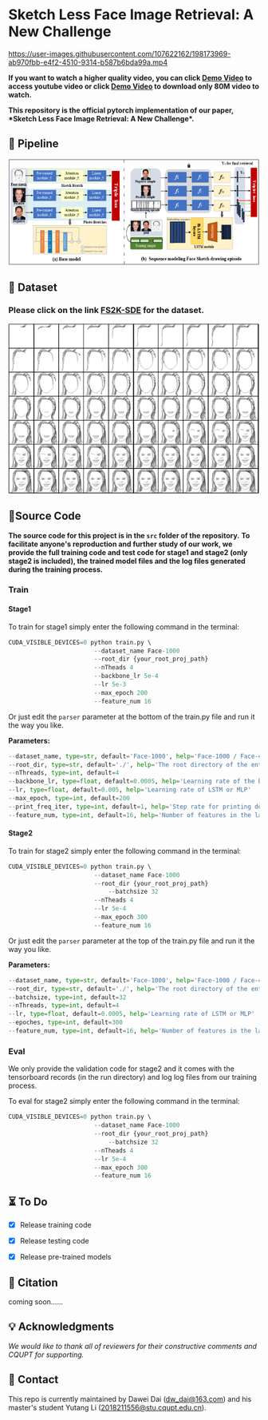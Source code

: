 # Sketch Less Face Image Retrieval: A New Challenge

https://user-images.githubusercontent.com/107622162/198173969-ab970fbb-e4f2-4510-9314-b587b6bda99a.mp4

**If you want to watch a higher quality video, you can click [Demo Video](https://youtu.be/gZfRjrY5H0Y) to access youtube video or click [Demo Video](https://github.com/ddw2AIGROUP2CQUPT/SLFIR/blob/main/demo.mp4?raw=true) to download only 80M video to watch.**

**This repository is the official pytorch implementation of our paper, \*Sketch Less Face Image Retrieval: A New Challenge\*.**

## 🌟 Pipeline

![img](README.assets/wps1.png)

## :floppy_disk: Dataset

### Please click on the link [FS2K-SDE](https://github.com/ddw2AIGROUP2CQUPT/FS2K-SDE) for the dataset.

![image-20221025194710409](README.assets/image-20221025194710409.png)

## 📁Source Code

**The source code for this project is in the `src` folder of the repository.**
**To facilitate anyone's reproduction and further study of our work, we provide the full training code and test code for stage1 and stage2 (only stage2 is included), the trained model files and the log files generated during the training process.**

### Train

#### Stage1

To train for stage1 simply enter the following command in the terminal:

```python
CUDA_VISIBLE_DEVICES=0 python train.py \ 
						--dataset_name Face-1000
						--root_dir {your_root_proj_path}
						--nTheads 4
						--backbone_lr 5e-4
						--lr 5e-3
						--max_epoch 200
						--feature_num 16
```

Or just edit the `parser` parameter at the bottom of the train.py file and run it the way you like.

**Parameters:**

```python
--dataset_name, type=str, default='Face-1000', help='Face-1000 / Face-450'
--root_dir, type=str, default='./', help='The root directory of the entire project file'
--nThreads, type=int, default=4
--backbone_lr, type=float, default=0.0005, help='Learning rate of the backbone network'
--lr, type=float, default=0.005, help='Learning rate of LSTM or MLP'
--max_epoch, type=int, default=200
--print_freq_iter, type=int, default=1, help='Step rate for printing debug messages'
--feature_num, type=int, default=16, help='Number of features in the last layer of the neural network'
```

#### Stage2

To train for stage2 simply enter the following command in the terminal:

```python
CUDA_VISIBLE_DEVICES=0 python train.py \ 
						--dataset_name Face-1000
						--root_dir {your_root_proj_path}
    						--batchsize 32
						--nTheads 4
						--lr 5e-4
						--max_epoch 300
						--feature_num 16
```

Or just edit the `parser` parameter at the top of the train.py file and run it the way you like.

**Parameters:**

```python
--dataset_name, type=str, default='Face-1000', help='Face-1000 / Face-450'
--root_dir, type=str, default='./', help='The root directory of the entire project file'
--batchsize, type=int, default=32
--nThreads, type=int, default=4
--lr, type=float, default=0.0005, help='Learning rate of LSTM or MLP'
--epoches, type=int, default=300
--feature_num, type=int, default=16, help='Number of features in the last layer of the neural network'
```

### Eval

We only provide the validation code for stage2 and it comes with the tensorboard records (in the run directory) and log log files from our training process.

To eval for stage2 simply enter the following command in the terminal:

```python
CUDA_VISIBLE_DEVICES=0 python train.py \ 
						--dataset_name Face-1000
						--root_dir {your_root_proj_path}
    						--batchsize 32
						--nTheads 4
						--lr 5e-4
						--max_epoch 300
						--feature_num 16
```

## ⏳ To Do

- [x] Release training code

- [x] Release testing code
- [x] Release pre-trained models

## 📔 Citation

coming soon......

## 💡 Acknowledgments

*We would like to thank all of reviewers for their constructive comments and CQUPT for supporting.*

## 📨 Contact

This repo is currently maintained by Dawei Dai (dw_dai@163.com) and his master's student Yutang Li (2018211556@stu.cqupt.edu.cn).

